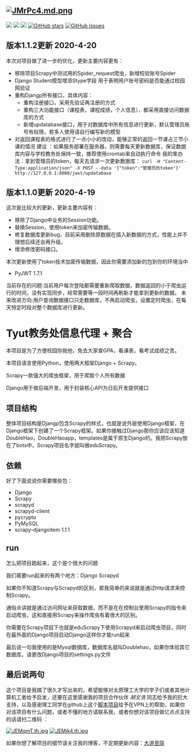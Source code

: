 [![JMrPc4.md.png](https://s1.ax1x.com/2020/04/20/JMrPc4.md.png)](https://imgchr.com/i/JMrPc4)
---
![](https://img.shields.io/badge/language-Python-orange.svg) ![](https://img.shields.io/badge/license-MIT-000000.svg) ![](https://img.shields.io/badge/version-1.1.0-yellow) [![GitHub stars](https://img.shields.io/github/stars/snake-lvyonghao/Tyut-Proxy)](https://github.com/snake-lvyonghao/Tyut-Proxy/stargazers) [![GitHub issues](https://img.shields.io/github/issues/snake-lvyonghao/Tyut-Proxy)](https://github.com/snake-lvyonghao/Tyut-Proxy/issues) 
## 版本1.1.2更新 2020-4-20
本次对项目做了进一步的优化，更新主要内容更有：
+ 移除项目Scrapy中测试用的Spider_request爬虫，新增校验账号Spider
+ Django Student模型增添Stype字段 用于表明用户账号密码是否能通过校园网验证
+ 重构Djangp所有接口，具体内容：
    + 重构注册接口，采用先验证再注册的方式
    + 重构三大功能接口（课程表，课程成绩，个人信息），都采用直接访问数据库的方式
    + 新增updatabase接口，用于对数据库中所有信息进行更新，默认管理员账号有权限，若多人使用请自行编写新的模型
+ 对返回课程表的格式进行了一点小小的改动，能够正常的返回一节课占三节小课的情况
建议 ：如果服务部署在服务器，则需要每天更新数据库，保证数据库内容与学校教务处保持一致，推荐使用crontab来自动执行命令
我的笨办法：拿到管理员的token，每天去请求一次更新数据库：
`curl -H "Content-Type:application/json" -X POST --data '{"token":"管理员的token"}' http://127.0.0.1:8000/jwxt/updatabase`
## 版本1.1.0更新 2020-4-19
这次是比较大的更新，更新主要内容有：
+ 移除了Django中业务的Session功能。
+ 替换Session，使用token来加密传输数据。
+ 修复数据库更新bug，目前采用删除原数据在插入新数据的方式，性能上并不理想后续还会再升级。
+ 增添修改密码接口。

本次更新使用了token技术加密传输数据，因此你需要添加新的包到你的环境当中
+ PyJWT                   1.7.1   

当前存在的问题:当前用户每次登陆都需要重新爬取数据，数据返回的小于爬虫运行的时间，没有实现同步，经常需要等一段时间再刷新才能拿到更新的数据。
未来改进方向:用户查询数据接口只走数据库，不再启动爬虫，设置定时爬虫，在每天特定时段对整个数据库进行更新。

# Tyut教务处信息代理 + 聚合

本项目是为了方便校园你我他，免去大家查GPA，看课表，看考试成绩之苦。

本项目语言使用Python，使用两大框架Django + Scrapy。

Scrapy一款强大的爬虫框架，用于爬取个人所有数据

Django用于做后端开发，用于封装核心API为日后开发提供接口

## 项目结构

整体项目结构是Djangp包含Scrapy的样式，也就是说外层使用Django框架，在Django框架下创建了一个Scrapy框架。如果你接触过Django那你应该应该知道DoubleHao，DoubleHaoapp，templates是属于原生Django的。我把Scrapy放在了bots中，Scrapy项目名字就叫做eduScrapy。

## 依赖

好了下面说说你需要哪些包：

+ Django
+ Scrapy
+ scrapyd           
+ scrapyd-client    
+ pycrypto          
+ PyMySQL           
+ scrapy-djangoitem 1.1.1   

## run

怎么把项目跑起来，这个是个很大的问题

我们需要run起来的有两个地方：Django Scrapyd

如果你不知道Scrapy与Scrapyd的区别，那我简单的来说就是通过http请求来控制Scrapy。

通俗点讲就是通过访问网址来获取数据，而不是在在控制台里用Scrapy的指令来启动爬虫，这和直接用Scrapy来操作爬虫有着很大的区别。

你需要在Scrapy项目下也就是eduScrapy下使用Scrapyd来启动爬虫项目，同时在最外面的Django项目启动Django这样你才能run起来

最后说一句我使用的是Mysql数据库，数据库名就叫Doublehao，如果你体验其它数据库，请更改Django项目的settings.py文件

## 最后说两句

这个项目是我搞了很久才写出来的，希望能够对太原理工大学的学子们或者其他计算机工者给予启发，还要在这里感谢我的项目合作伙伴 *胡文浩* 同志给予我的巨大支持，以及感谢理工同学在github上这个[脚本项目](https://github.com/bla58351/tyut-novpn/blob/master/README.md)给予在VPN上的帮助，如果你对该项目有什么问题，或者不懂的地方请联系我，或者你想对该项目做亿点点支持的话请扫二维码 ：

[![JEMqmT.th.jpg](https://s1.ax1x.com/2020/04/17/JEMqmT.th.jpg)](https://imgchr.com/i/JEMqmT)		[![JEMjk4.th.jpg](https://s1.ax1x.com/2020/04/17/JEMjk4.th.jpg)](https://imgchr.com/i/JEMjk4)

如果你想了解项目的细节请关注我的博客，不定期更新内容：[大道至简](https://snake-lvyonghao.github.io/)



